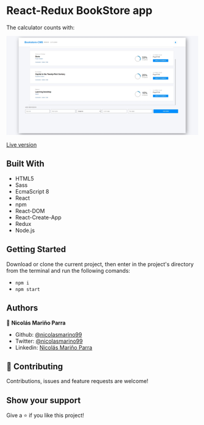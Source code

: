 # React-Redux BookStore app
The calculator counts with:

![screenshot](./src/assets/imgs/Reactapp.jpg)

[Live version](https://react-calculator99.herokuapp.com)
## Built With

- HTML5 
- Sass
- EcmaScript 8
- React
- npm
- React-DOM
- React-Create-App
- Redux
- Node.js

## Getting Started

Download or clone the current project, then enter in the project's directory from the terminal and run the following comands:
- `npm i`
- `npm start`

## Authors

:man: **Nicolás Mariño Parra**

- Github: [@nicolasmarino99](https://github.com/nicolasmarino99)
- Twitter: [@nicolasmarino99](https://twitter.com/nicolasmarino99)
- Linkedin: [Nicolás Mariño Parra](https://www.linkedin.com/in/nicol%C3%A1s-mari%C3%B1o-parra-45a707177/)

## 🤝 Contributing

Contributions, issues and feature requests are welcome!

## Show your support

Give a ⭐️ if you like this project!